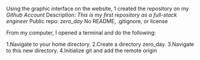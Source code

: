 Using the graphic interface on the website, 1 created the repository on my *Github Account*
Description: *This is my first repository as a full-stack engineer*
Public repo: *zero_day*
No README, .gitignore, or license

From my computer, I opened a terminal and do the following:

1.Navigate to your home directory. 
2.Create a directory zero_day. 
3.Navigate to this new directory. 
4.Initialize git and add the remote origin